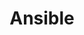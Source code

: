 ---
title: Ansible
menu:
  sidebar:
    name: Ansible
    identifier: ansible
    parent: devops
    weight: 210
---